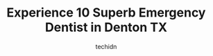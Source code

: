 ---
layout: ampstory
image: https://i0.wp.com/www.depkes.org/wp-content/uploads/2023/06/emergency-dentist-0-in-denton-tx-1685819944.jpeg?resize=640,853
author: techidn
featured: false
description: Discover the impressive array of Emergency Dentist options in Denton TX, where you can find 10 of the largest Emergency Dentist establishments in the area. From renowned classics to hidden g
title: Experience 10 Superb Emergency Dentist in Denton TX
cover:
   title: Experience 10 Superb Emergency Dentist in Denton TX
   subtitle: Rickpate
   background: https://www.depkes.org/wp-content/uploads/2023/06/emergency-dentist-0-in-denton-tx-1685819944.jpeg

pages: 
 - layout: thirds
   top: <h1>#1 Emergency Dental Care USA</h1>
   bottom: "<p>I was kinda skeptical about going here but it was an emergency, so I decided to at least get the x-ray done. Upon arrival I was greeted by a very nice receptionist. The d</p>"
   background: https://www.depkes.org/wp-content/uploads/2023/06/emergency-dentist-1-in-denton-tx-1685819944.jpeg
   backgroundblur: true
 - layout: thirds
   top: <h1>#2 Garden Oaks Family & Cosmetic Dentistry</h1>
   bottom: "<p>Wonderful experience! They are so patient with my two children with Down syndrome. The office is beautiful and calming. And weve never had to wait past our appointment</p>"
   background: https://www.depkes.org/wp-content/uploads/2023/06/emergency-dentist-2-in-denton-tx-1685819945.jpeg
   cta:
      link: https://www.depkes.org/blog/experience-10-superb-emergency-dentist-in-denton-tx/
      text: Experience 10 Superb Emergency Dentist in Denton TX
 - layout: thirds
   top: <h1>#3 Denton Dental Center</h1>
   bottom: "<p>1201 Bent Oaks Ct, Denton, TX 76210, United States</p>"
   background: https://www.depkes.org/wp-content/uploads/2023/06/emergency-dentist-3-in-denton-tx-1685819946.jpeg
   cta:
      link: https://www.depkes.org/blog/experience-10-superb-emergency-dentist-in-denton-tx/
      text: Experience 10 Superb Emergency Dentist in Denton TX
 - layout: thirds
   top: <h1>#4 Smiley Dental & Orthodontics</h1>
   bottom: "<p>2203 W University Dr, Denton, TX 76201, United States</p>"
   background: https://images.unsplash.com/photo-1533735380053-eb8d0759b24a?ixlib=rb-4.0.3&ixid=MnwxMjA3fDB8MHxwaG90by1wYWdlfHx8fGVufDB8fHx8&auto=format&fit=crop&w=640&h=853&q=80
   cta:
      link: https://www.depkes.org/blog/experience-10-superb-emergency-dentist-in-denton-tx/
      text: Experience 10 Superb Emergency Dentist in Denton TX
 - layout: thirds
   top: <h1>#5 Mack Dental</h1>
   bottom: "<p>1607 E McKinney St #100, Denton, TX 76209, United States</p>"
   background: https://images.unsplash.com/photo-1509114397022-ed747cca3f65?ixlib=rb-4.0.3&ixid=MnwxMjA3fDB8MHxwaG90by1wYWdlfHx8fGVufDB8fHx8&auto=format&fit=crop&w=640&h=853&q=80
   cta:
      link: https://www.depkes.org/blog/experience-10-superb-emergency-dentist-in-denton-tx/
      text: Experience 10 Superb Emergency Dentist in Denton TX
 - layout: thirds
   top: <h1>#6 Anew Dental</h1>
   bottom: "<p>3100 Unicorn Lake Blvd # 130, Denton, TX 76210, United States</p>"
   background: https://images.unsplash.com/photo-1489648022186-8f49310909a0?ixlib=rb-4.0.3&ixid=MnwxMjA3fDB8MHxwaG90by1wYWdlfHx8fGVufDB8fHx8&auto=format&fit=crop&w=640&h=853&q=80
   cta:
      link: https://www.depkes.org/blog/experience-10-superb-emergency-dentist-in-denton-tx/
      text: Experience 10 Superb Emergency Dentist in Denton TX
 - layout: thirds
   top: <h1>#7 Southridge Dental</h1>
   bottom: "<p>3303 Unicorn Lake Blvd #200, Denton, TX 76210, United States</p>"
   background: https://images.unsplash.com/photo-1533998839656-76f5e4b2bccb?ixlib=rb-4.0.3&ixid=MnwxMjA3fDB8MHxwaG90by1wYWdlfHx8fGVufDB8fHx8&auto=format&fit=crop&w=640&h=853&q=80
   cta:
      link: https://www.depkes.org/blog/experience-10-superb-emergency-dentist-in-denton-tx/
      text: Experience 10 Superb Emergency Dentist in Denton TX
 - layout: thirds
   middle: Continue reading...
   background: https://images.unsplash.com/photo-1595364397663-fca4f075d796?ixlib=rb-4.0.3&ixid=MnwxMjA3fDB8MHxwaG90by1wYWdlfHx8fGVufDB8fHx8&auto=format&fit=crop&w=640&h=853&q=80
   cta:
      link: https://www.depkes.org/blog/experience-10-superb-emergency-dentist-in-denton-tx/
      text: Experience 10 Superb Emergency Dentist in Denton TX
      
---